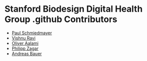 <!--

This source file is part of the Stanford Biodesign Digital Health Group open-source organization

SPDX-FileCopyrightText: 2022 Stanford University and the project authors (see CONTRIBUTORS.md)

SPDX-License-Identifier: MIT

-->

# Stanford Biodesign Digital Health Group .github Contributors

* [Paul Schmiedmayer](https://github.com/PSchmiedmayer)
* [Vishnu Ravi](https://github.com/vishnuravi)
* [Oliver Aalami](https://github.com/aalami5)
* [Philipp Zagar](https://github.com/philippzagar)
* [Andreas Bauer](https://github.com/Supereg)